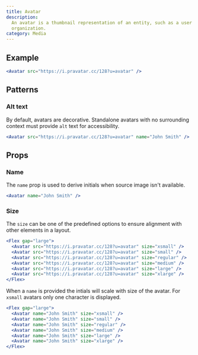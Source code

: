```yaml
---
title: Avatar
description:
  An avatar is a thumbnail representation of an entity, such as a user or an
  organization.
category: Media
---
```


## Example

```jsx {% live=true %}
<Avatar src="https://i.pravatar.cc/128?u=avatar" />
```

## Patterns

### Alt text

By default, avatars are decorative. Standalone avatars with no surrounding
context must provide `alt` text for accessibility.

```jsx {% live=true %}
<Avatar src="https://i.pravatar.cc/128?u=avatar" name="John Smith" />
```

## Props

### Name

The `name` prop is used to derive initials when source image isn't available.

```jsx {% live=true %}
<Avatar name="John Smith" />
```

### Size

The `size` can be one of the predefined options to ensure alignment with other
elements in a layout.

```jsx {% live=true %}
<Flex gap="large">
  <Avatar src="https://i.pravatar.cc/128?u=avatar" size="xsmall" />
  <Avatar src="https://i.pravatar.cc/128?u=avatar" size="small" />
  <Avatar src="https://i.pravatar.cc/128?u=avatar" size="regular" />
  <Avatar src="https://i.pravatar.cc/128?u=avatar" size="medium" />
  <Avatar src="https://i.pravatar.cc/128?u=avatar" size="large" />
  <Avatar src="https://i.pravatar.cc/128?u=avatar" size="xlarge" />
</Flex>
```

When a `name` is provided the intials will scale with size of the avatar. For
`xsmall` avatars only one character is displayed.

```jsx {% live=true %}
<Flex gap="large">
  <Avatar name="John Smith" size="xsmall" />
  <Avatar name="John Smith" size="small" />
  <Avatar name="John Smith" size="regular" />
  <Avatar name="John Smith" size="medium" />
  <Avatar name="John Smith" size="large" />
  <Avatar name="John Smith" size="xlarge" />
</Flex>
```
